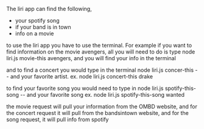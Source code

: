 The liri app can find the following,
- your spotify song
- if your band is in town
- info on a movie

to use the liri app you have to use the terminal.
For example if you want to find information on the movie avengers,
all you will need to do is type node liri.js movie-this avengers,
and you will find your info in the terminal

and to find a concert you would type in the terminal
node liri.js concer-this -- and your favorite artist.
ex.
node liri.js concert-this drake

to find your favorite song you would need to type in 
node liri.js spotify-this-song -- and your favorite song
ex. 
node liri.js spotify-this-song wanted

the movie request will pull your information from the OMBD website,
and for the concert request it will pull from the bandsintown website,
and for the song request, it will pull info from spotify

